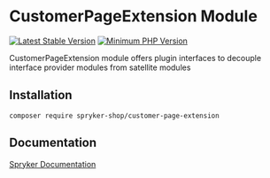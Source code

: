 # CustomerPageExtension Module
[![Latest Stable Version](https://poser.pugx.org/spryker-shop/customer-page-extension/v/stable.svg)](https://packagist.org/packages/spryker-shop/customer-page-extension)
[![Minimum PHP Version](https://img.shields.io/badge/php-%3E%3D%207.4-8892BF.svg)](https://php.net/)

CustomerPageExtension module offers plugin interfaces to decouple interface provider modules from satellite modules

## Installation

```
composer require spryker-shop/customer-page-extension
```

## Documentation

[Spryker Documentation](https://docs.spryker.com)
